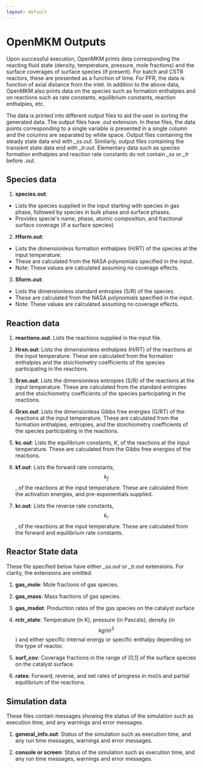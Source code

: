 ```yaml
---
layout: default
---
```


# OpenMKM Outputs

Upon successful execution, OpenMKM prints data corresponding the reacting fluid
state (density, temperature, pressure, mole fractions) and the surface
coverages of surface species (if present). For batch and CSTR reactors, these 
are presented as a function of time. For PFR, the data is function of axial 
distance from the inlet. In addition to the above data, OpenMKM also prints 
data on the species such as formation enthalpies and on reactions such as rate 
constants, equilibrium constants, reaction enthalpies, etc. 

The data is printed into different output files to aid the user in sorting the
generated data. The output files have *.out* extension. In these files, the
data points corresponding to a single variable is presented in a single column
and the columns are separated by white space. Output files containing the
steady state data end with *_ss.out*. Similarly, output files containing the
transient state data end with *_tr.out*. Elementary data such as species
formation enthalpies and reaction rate constants do not contain *_ss* or *_tr*
before *.out*.


## Species data

1. **species.out**:
- Lists the species supplied in the input starting with
species in gas phase, followed by species in bulk phase and surface phases.
- Provides specie's name, phase, atomic composition, and fractional surface
coverage (if a surface species)

2. **Hform.out**:
- Lists the dimensionless formation enthalpies (H/RT) of the
species at the input temperature.
- These are calculated from the NASA polynomials specified in the input.
- Note: These values are calculated assuming no coverage effects.

3. **Sform.out**:
- Lists the dimensionless standard entropies (S/R) of the species.
- These are calculated from the NASA polynomials specified in the input.
- Note: These values are calculated assuming no coverage effects.

## Reaction data

1. **reactions.out**: Lists the reactions supplied in the input file.

2. **Hrxn.out**: Lists the dimensionless enthalpies (H/RT) of the reactions at
   the input temperature. These are calculated from the formation enthalpies and
   the stoichiometry coefficients of the species participating in the reactions. 

3. **Srxn.out**: Lists the dimensionless entropies (S/R) of the reactions at
   the input temperature. These are calculated from the standard entropies and
   the stoichiometry coefficients of the species participating in the reactions. 

4. **Grxn.out**: Lists the dimensionless Gibbs free energies (G/RT) of the
   reactions at the input temperature. These are calculated from the formation
   enthalpies, entropies, and the stoichiometry coefficients of the species
   participating in the reactions. 

5. **kc.out**: Lists the equilibrium constants, $K$, of the reactions at the
   input temperature. These are calculated from the Gibbs free energies of the
   reactions.

6. **kf.out**: Lists the forward rate constants, $$k_f$$, of the reactions at
   the input temperature. These are calculated from the activation energies,
   and pre-exponentials supplied. 

7. **kr.out**: Lists the reverse rate constants, $$k_r$$, of the reactions at
   the input temperature. These are calculated from the forward and equilibrium
   rate constants. 

## Reactor State data

These file specified below have either *_ss.out* or *_tr.out* extensions. For
clarity, the extensions are omitted.

1. **gas\_mole**: Mole fractions of gas species.

2. **gas\_mass**: Mass fractions of gas species.

3. **gas_msdot**: Production rates of the gas species on the catalyst surface

4. **rctr\_state**: Temperature (in K), pressure (in Pascals), density
   (in $$kg/m^3$$) and either specific internal energy or specific enthalpy
   depending on the type of reactor.

5. **surf\_cov**: Coverage fractions in the range of [0,1] of the surface
   species on the catalyst surface.

6. **rates**: Forward, reverse, and net rates of progress in mol/s and partial
   equilibrium of the reactions.

## Simulation data

These files contain messages showing the status of the simulation such as
execution time, and any warnings and error messages.

1. **general\_info.out**: Status of the simulation such as execution time, and
   any run time messages, warnings and error messages.

2. **console or screen**: Status of the simulation such as execution time, and
   any run time messages, warnings and error messages.
